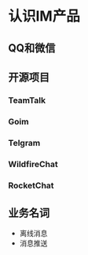 # 认识IM产品

## QQ和微信

## 开源项目

### TeamTalk
### Goim
### Telgram
### WildfireChat
### RocketChat

## 业务名词
- 离线消息
- 消息推送